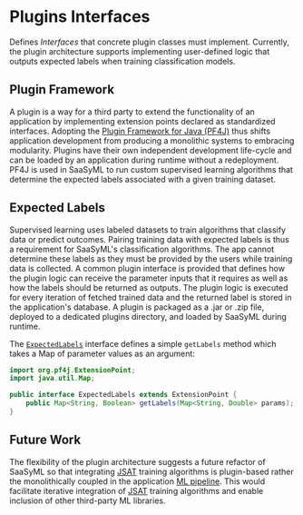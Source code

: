 # Plugins Interfaces

Defines _Interfaces_ that concrete plugin classes must implement. Currently, the plugin architecture supports implementing user-defined logic that outputs expected labels when training classification models.

## Plugin Framework
A plugin is a way for a third party to extend the functionality of an application by implementing extension points declared as standardized interfaces. Adopting the [Plugin Framework for Java (PF4J)](https://pf4j.org/) thus shifts application development from producing a monolithic systems to embracing modularity. Plugins have their own independent development life-cycle and can be loaded by an application during runtime without a redeployment. PF4J is used in SaaSyML to run custom supervised learning algorithms that determine the expected labels associated with a given training dataset.

## Expected Labels
Supervised learning uses labeled datasets to train algorithms that classify data or predict outcomes. Pairing training data with expected labels is thus a requirement for SaaSyML's classification algorithms. The app cannot determine these labels as they must be provided by the users while training data is collected. A common plugin interface is provided that defines how the plugin logic can receive the parameter inputs that it requires as well as how the labels should be returned as outputs. The plugin logic is executed for every iteration of fetched trained data and the returned label is stored in the application's database. A plugin is packaged as a .jar or .zip file, deployed to a dedicated plugins directory, and loaded by SaaSyML during runtime.

The [`ExpectedLabels`](https://github.com/visionspacetec/opssat-saasy-ml/blob/main/src/saasy-ml-app-plugins-api/src/main/java/esa/mo/nmf/apps/saasyml/plugins/api/ExpectedLabels.java) interface defines a simple `getLabels` method which takes a Map of parameter values as an argument: 

```java
import org.pf4j.ExtensionPoint;
import java.util.Map;

public interface ExpectedLabels extends ExtensionPoint {
    public Map<String, Boolean> getLabels(Map<String, Double> params);
}
```

## Future Work
The flexibility of the plugin architecture suggests a future refactor of SaaSyML so that integrating [JSAT](https://github.com/EdwardRaff/JSAT) training algorithms is plugin-based rather the monolithically coupled in the application [ML pipeline](../saasy-ml-layer-pipeline/). This would facilitate iterative integration of [JSAT](https://github.com/EdwardRaff/JSAT) training algorithms and enable inclusion of other third-party ML libraries.